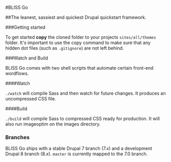 #BLISS Go

##The leanest, sassiest and quickest Drupal quickstart framework.

###Getting started

To get started **copy** the cloned folder to your projects `sites/all/themes` folder. It's important to use the copy command to make sure that any hidden dot files (such as `.gitignore`) are not left behind.

###Watch and Build

BLISS Go comes with two shell scripts that automate certain front-end wordflows. 

####Watch

`./watch` will compile Sass and then watch for future changes. It produces an uncompressed CSS file.

####Build

`./build` will compile Sass to compressed CSS ready for production. It will also run imageoptim on the images directory.

### Branches
BLISS Go ships with a stable Drupal 7 branch (7.x) and a development Drupal 8 branch (8.x). `master` is currently mapped to the 7.0 branch.